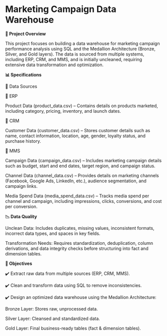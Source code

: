 # Marketing Campaign Data Warehouse
**📌 Project Overview**

This project focuses on building a data warehouse for marketing campaign performance analysis using SQL and the Medallion Architecture (Bronze, Silver, and Gold layers). The data is sourced from multiple systems, including ERP, CRM, and MMS, and is initially uncleaned, requiring extensive data transformation and optimization.

**📊 Specifications**

📂 Data Sources

🔹 ERP

Product Data (product_data.csv) – Contains details on products marketed, including category, pricing, inventory, and launch dates.

🔹 CRM

Customer Data (customer_data.csv) – Stores customer details such as name, contact information, location, age, gender, loyalty status, and purchase history.

🔹 MMS

Campaign Data (campaign_data.csv) – Includes marketing campaign details such as budget, start and end dates, target region, and campaign status.

Channel Data (channel_data.csv) – Provides details on marketing channels (Facebook, Google Ads, LinkedIn, etc.), audience segmentation, and campaign links.

Media Spend Data (media_spend_data.csv) – Tracks media spend per channel and campaign, including impressions, clicks, conversions, and cost per conversion.

**📉 Data Quality**

Unclean Data: Includes duplicates, missing values, inconsistent formats, incorrect data types, and spaces in key fields.

Transformation Needs: Requires standardization, deduplication, column derivations, and data integrity checks before structuring into fact and dimension tables.

**🎯 Objectives**

✔️ Extract raw data from multiple sources (ERP, CRM, MMS).

✔️ Clean and transform data using SQL to remove inconsistencies.

✔️ Design an optimized data warehouse using the Medallion Architecture:

Bronze Layer: Stores raw, unprocessed data.

Silver Layer: Cleansed and standardized data.

Gold Layer: Final business-ready tables (fact & dimension tables).

